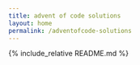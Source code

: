 ```yaml
---
title: advent of code solutions
layout: home
permalink: /adventofcode-solutions
---
```


{% include_relative README.md %}

